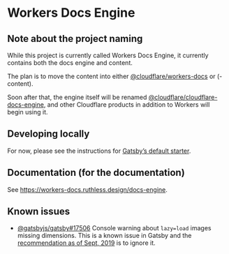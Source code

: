# Workers Docs Engine

## Note about the project naming

While this project is currently called Workers Docs Engine, it currently contains both the docs engine and content.

The plan is to move the content into either [@cloudflare/workers-docs](https://github.com/cloudflare/workers-docs) or (-content).

Soon after that, the engine itself will be renamed [@cloudflare/cloudflare-docs-engine](https://github.com/cloudflare/cloudflare-docs-engine), and other Cloudflare products in addition to Workers will begin using it.

## Developing locally

For now, please see the instructions for [Gatsby’s default starter](https://github.com/gatsbyjs/gatsby-starter-default).

## Documentation (for the documentation)

See https://workers-docs.ruthless.design/docs-engine.

## Known issues

- [@gatsbyjs/gatsby#17506](https://github.com/gatsbyjs/gatsby/issues/17506) Console warning about `lazy=load` images missing dimensions. This is a known issue in Gatsby and the [recommendation as of Sept, 2019](https://github.com/gatsbyjs/gatsby/issues/17506#issuecomment-529904482) is to ignore it.
